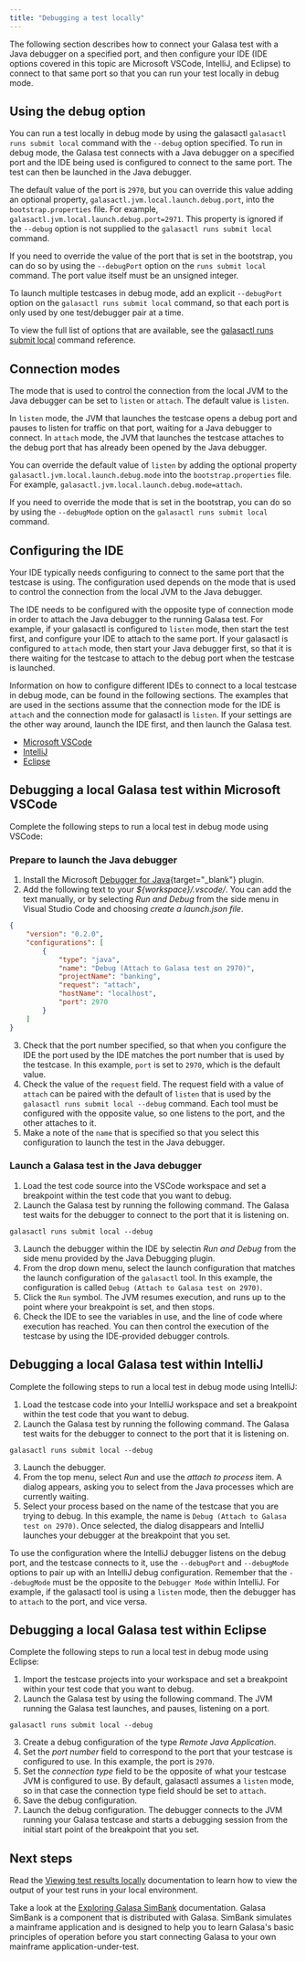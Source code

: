 ```yaml
---
title: "Debugging a test locally"
---
```


The following section describes how to connect your Galasa test with a Java debugger on a specified port, and then configure your IDE (IDE options covered in this topic are Microsoft VSCode, IntelliJ, and Eclipse) to connect to that same port so that you can run your test locally in debug mode.


## Using the debug option

You can run a test locally in debug mode by using the galasactl `galasactl runs submit local` command with the `--debug` option specified. To run in debug mode, the Galasa test connects with a Java debugger on a specified port and the IDE being used is configured to connect to the same port. The test can then be launched in the Java debugger. 

The default value of the port is `2970`, but you can override this value adding an optional property, `galasactl.jvm.local.launch.debug.port`, into the `bootstrap.properties` file. For example, `galasactl.jvm.local.launch.debug.port=2971`. This property is ignored if the `--debug` option is not supplied to the `galasactl runs submit local` command.

If you need to override the value of the port that is set in the bootstrap, you can do so by using the `--debugPort` option on the `runs submit local` command. The port value itself must be an unsigned integer.

To launch multiple testcases in debug mode, add an explicit `--debugPort` option on the `galasactl runs submit local` command, so that each port is only used by one test/debugger pair at a time.

To view the full list of options that are available, see the [galasactl runs submit local](../reference/cli-syntax/galasactl_runs_submit_local.md) command reference.


## Connection modes

The mode that is used to control the connection from the local JVM to the Java debugger can be set to `listen` or `attach`. The default value is `listen`. 

In `listen` mode, the JVM that launches the testcase opens a debug port and pauses to listen for traffic on that port, waiting for a Java debugger to connect. In `attach` mode, the JVM that launches the testcase attaches to the debug port that has already been opened by the Java debugger.

You can override the default value of `listen` by adding the optional property `galasactl.jvm.local.launch.debug.mode` into the `bootstrap.properties` file. For example, `galasactl.jvm.local.launch.debug.mode=attach`.

If you need to override the mode that is set in the bootstrap, you can do so by using the `--debugMode` option on the `galasactl runs submit local` command. 


## Configuring the IDE

Your IDE typically needs configuring to connect to the same port that the testcase is using. The configuration used depends on the mode that is used to control the connection from the local JVM to the Java debugger. 

The IDE needs to be configured with the opposite type of connection mode in order to attach the Java debugger to the running Galasa test. For example, if your galasactl is configured to `listen` mode, then start the test first, and configure your IDE to attach to the same port. If your galasactl is configured to `attach` mode, then start your Java debugger first, so that it is there waiting for the testcase to attach to the debug port when the testcase is launched.

Information on how to configure different IDEs to connect to a local testcase in debug mode, can be found in the following sections. The examples that are used in the sections assume that the connection mode for the IDE is `attach` and the connection mode for galasactl is `listen`. If your settings are the other way around, launch the IDE first, and then launch the Galasa test.

- [Microsoft VSCode](#debugging-a-local-galasa-test-within-microsoft-vscode)
- [IntelliJ](#debugging-a-local-galasa-test-within-intellij)
- [Eclipse](#debugging-a-local-galasa-test-within-eclipse)


## Debugging a local Galasa test within Microsoft VSCode

Complete the following steps to run a local test in debug mode using VSCode:


### Prepare to launch the Java debugger

1. Install the Microsoft [Debugger for Java](https://github.com/microsoft/vscode-java-debug){target="_blank"} plugin. 
2. Add the following text to your _${workspace}/.vscode/_. You can add the text manually, or by selecting _Run and Debug_ from the side menu in Visual Studio Code and choosing _create a launch.json file_.
```json
{
    "version": "0.2.0",
    "configurations": [
        {
            "type": "java",
            "name": "Debug (Attach to Galasa test on 2970)",
            "projectName": "banking",
            "request": "attach",
            "hostName": "localhost",
            "port": 2970
        }
    ]
}
```
3. Check that the port number specified, so that when you configure the IDE the port used by the IDE matches the port number that is used by the testcase. In this example, `port` is set to `2970`, which is the default value.<br>
4. Check the value of the `request` field. The request field with a value of `attach` can be paired with the default of `listen` that is used by the `galasactl runs submit local --debug` command. Each tool must be configured with the opposite value, so one listens to the port, and the other attaches to it.
5. Make a note of the `name` that is specified so that you select this configuration to launch the test in the Java debugger. 


### Launch a Galasa test in the Java debugger


1. Load the test code source into the VSCode workspace and set a breakpoint within the test code that you want to debug.
2. Launch the Galasa test by running the following command. The Galasa test waits for the debugger to connect to the port that it is listening on.
```
galasactl runs submit local --debug
```
3. Launch the debugger within the IDE by selectin _Run and Debug_ from the side menu provided by the Java Debugging plugin.
4. From the drop down menu, select the launch configuration that matches the launch configuration of the `galasactl` tool. In this example, the configuration is called `Debug (Attach to Galasa test on 2970)`.
5. Click the `Run` symbol. The JVM resumes execution, and runs up to the point where your breakpoint is set, and then stops.
6. Check the IDE to see the variables in use, and the line of code where execution has reached. You can then control the execution of the testcase by using the IDE-provided debugger controls. 


## Debugging a local Galasa test within IntelliJ

Complete the following steps to run a local test in debug mode using IntelliJ:


1. Load the testcase code into your IntelliJ workspace and set a breakpoint within the test code that you want to debug.
2. Launch the Galasa test by running the following command. The Galasa test waits for the debugger to connect to the port that it is listening on.
```
galasactl runs submit local --debug
```
3. Launch the debugger. 
4. From the top menu, select _Run_ and use the _attach to process_ item. A dialog appears, asking you to select from the Java processes which are currently waiting. 
5. Select your process based on the name of the testcase that you are trying to debug. In this example, the name is `Debug (Attach to Galasa test on 2970)`. Once selected, the dialog disappears and IntelliJ launches your debugger at the breakpoint that you set.

To use the configuration where the IntelliJ debugger listens on the debug port, and the testcase connects to it, use the `--debugPort` and `--debugMode` options to pair up with an IntelliJ debug configuration. Remember that the `--debugMode` must be the opposite to the `Debugger Mode` within IntelliJ. For example, if the galasactl tool is using a `listen` mode, then the debugger has to `attach` to the port, and vice versa.

## Debugging a local Galasa test within Eclipse

Complete the following steps to run a local test in debug mode using Eclipse:

1. Import the testcase projects into your workspace and set a breakpoint within your test code that you want to debug.
2. Launch the Galasa test by using the following command. The JVM running the Galasa test launches, and pauses, listening on a port. 
```
galasactl runs submit local --debug
``` 
3. Create a debug configuration of the type _Remote Java Application_.
4. Set the _port number_ field to correspond to the port that your testcase is configured to use. In this example, the port is `2970`.
5. Set the _connection type_ field to be the opposite of what your testcase JVM is configured to use. By default, galasactl assumes a `listen` mode, so in that case the connection type field should be set to `attach`.
6. Save the debug configuration.
7. Launch the debug configuration. The debugger connects to the JVM running your Galasa testcase and starts a debugging session from the initial start point of the breakpoint that you set.


## Next steps

Read the [Viewing test results locally](./viewing-test-results-cli.md) documentation to learn how to view the output of your test runs in your local environment. 

Take a look at the [Exploring Galasa SimBank](../running-simbank-tests/index.md) documentation. Galasa SimBank is a component that is distributed with Galasa. SimBank simulates a mainframe application and is designed to help you to learn Galasa's basic principles of operation before you start connecting Galasa to your own mainframe application-under-test.
